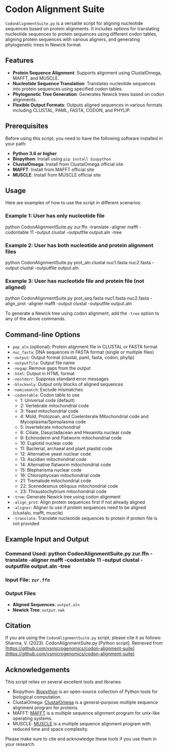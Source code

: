 # Codon Alignment Suite

`CodonAlignmentSuite.py` is a versatile script for aligning nucleotide sequences based on protein alignments. It includes options for translating nucleotide sequences to protein sequences using different codon tables, aligning protein sequences with various aligners, and generating phylogenetic trees in Newick format.

## Features

-   **Protein Sequence Alignment**: Supports alignment using ClustalOmega, MAFFT, and MUSCLE.
-   **Nucleotide Sequence Translation**: Translates nucleotide sequences into protein sequences using specified codon tables.
-   **Phylogenetic Tree Generation**: Generates Newick trees based on codon alignments.
-   **Flexible Output Formats**: Outputs aligned sequences in various formats including CLUSTAL, PAML, FASTA, CODON, and PHYLIP.

## Prerequisites

Before using this script, you need to have the following software installed in your path:

-   **Python 3.6 or higher**
-   **Biopython**: Install using `pip install biopython`
-   **ClustalOmega**: Install from ClustalOmega official site
-   **MAFFT**: Install from MAFFT official site
-   **MUSCLE**: Install from MUSCLE official site

## Usage

Here are examples of how to use the script in different scenarios:

### Example 1: User has only nucleotide file
python CodonAlignmentSuite.py zur.ffn -translate -aligner mafft -codontable 11 -output clustal -outputfile output.aln -tree
### Example 2: User has both nucleotide and protein alignment files
python CodonAlignmentSuite.py prot_aln.clustal nuc1.fasta nuc2.fasta -output clustal -outputfile output.aln
### Example 3: User has nucleotide file and protein file (not aligned)
python CodonAlignmentSuite.py prot_seq.fasta nuc1.fasta nuc2.fasta -align_prot -aligner mafft -output clustal -outputfile output.aln

To generate a Newick tree using codon alignment, add the `-tree` option to any of the above commands.

## Command-line Options

-   `pep_aln` (optional): Protein alignment file in CLUSTAL or FASTA format
-   `nuc_fasta`: DNA sequences in FASTA format (single or multiple files)
-   `-output`: Output format (clustal, paml, fasta, codon, phylip)
-   `-outputfile`: Output file name
-   `-nogap`: Remove gaps from the output
-   `-html`: Output in HTML format
-   `-nostderr`: Suppress standard error messages
-   `-blockonly`: Output only blocks of aligned sequences
-   `-nomismatch`: Exclude mismatches
-   `-codontable`: Codon table to use
    -   1: Universal code (default)
    -   2: Vertebrate mitochondrial code
    -   3: Yeast mitochondrial code
    -   4: Mold, Protozoan, and Coelenterate Mitochondrial code and Mycoplasma/Spiroplasma code
    -   5: Invertebrate mitochondrial
    -   6: Ciliate, Dasycladacean and Hexamita nuclear code
    -   9: Echinoderm and Flatworm mitochondrial code
    -   10: Euplotid nuclear code
    -   11: Bacterial, archaeal and plant plastid code
    -   12: Alternative yeast nuclear code
    -   13: Ascidian mitochondrial code
    -   14: Alternative flatworm mitochondrial code
    -   15: Blepharisma nuclear code
    -   16: Chlorophycean mitochondrial code
    -   21: Trematode mitochondrial code
    -   22: Scenedesmus obliquus mitochondrial code
    -   23: Thraustochytrium mitochondrial code
-   `-tree`: Generate Newick tree using codon alignment
-   `-align_prot`: Align protein sequences first if not already aligned
-   `-aligner`: Aligner to use if protein sequences need to be aligned (clustalo, mafft, muscle)
-   `-translate`: Translate nucleotide sequences to protein if protein file is not provided

## Example Input and Output
### Command Used: python CodonAlignmentSuite.py zur.ffn -translate -aligner mafft -codontable 11 -output clustal -outputfile output.aln -tree
### Input File: `zur.ffn`
### Output Files
-   **Aligned Sequences**: `output.aln`
-   **Newick Tree**: `output.nwk`

## Citation

If you are using the `CodonAlignmentSuite.py` script, please cite it as follows: Sharma, V. (2023). CodonAlignmentSuite.py [Python script]. Retrieved from [https://github.com/vsmicrogenomics/codon-alignment-suite](https://github.com/vsmicrogenomics/codon-alignment-suite)

## Acknowledgements

This script relies on several excellent tools and libraries:

-   Biopython: [Biopython](https://biopython.org/) is an open-source collection of Python tools for biological computation.
-   ClustalOmega: [ClustalOmega](http://www.clustal.org/omega/) is a general-purpose multiple sequence alignment program for proteins.
-   MAFFT: [MAFFT](https://mafft.cbrc.jp/alignment/server/index.html) is a multiple sequence alignment program for unix-like operating systems.
-   MUSCLE: [MUSCLE](http://www.drive5.com/muscle/) is a multiple sequence alignment program with reduced time and space complexity.

Please make sure to cite and acknowledge these tools if you use them in your research.
